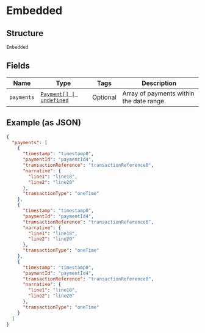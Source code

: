 
# Embedded

## Structure

`Embedded`

## Fields

| Name | Type | Tags | Description |
|  --- | --- | --- | --- |
| `payments` | [`Payment[] \| undefined`](../../doc/models/payment.md) | Optional | Array of payments within the date range. |

## Example (as JSON)

```json
{
  "payments": [
    {
      "timestamp": "timestamp0",
      "paymentId": "paymentId4",
      "transactionReference": "transactionReference0",
      "narrative": {
        "line1": "line18",
        "line2": "line20"
      },
      "transactionType": "oneTime"
    },
    {
      "timestamp": "timestamp0",
      "paymentId": "paymentId4",
      "transactionReference": "transactionReference0",
      "narrative": {
        "line1": "line18",
        "line2": "line20"
      },
      "transactionType": "oneTime"
    },
    {
      "timestamp": "timestamp0",
      "paymentId": "paymentId4",
      "transactionReference": "transactionReference0",
      "narrative": {
        "line1": "line18",
        "line2": "line20"
      },
      "transactionType": "oneTime"
    }
  ]
}
```

